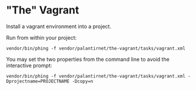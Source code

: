# "The" Vagrant

Install a vagrant environment into a project.

Run from within your project:

```
vendor/bin/phing -f vendor/palantirnet/the-vagrant/tasks/vagrant.xml
```

You may set the two properties from the command line to avoid the interactive prompt:

```
vendor/bin/phing -f vendor/palantirnet/the-vagrant/tasks/vagrant.xml -Dprojectname=PROJECTNAME -Dcopy=n
```
